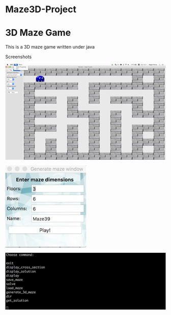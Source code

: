 # Maze3D-Project

# 3D Maze Game

This is a 3D maze game written under java

Screenshots

<img src="https://github.com/hagay3/Maze3D-Project/blob/master/images/main.png" width="1000">



![Generate maze](https://github.com/hagay3/Maze3D-Project/blob/master/images/Generate.png)


![CLI](https://github.com/hagay3/Maze3D-Project/blob/master/images/CLI.png)

